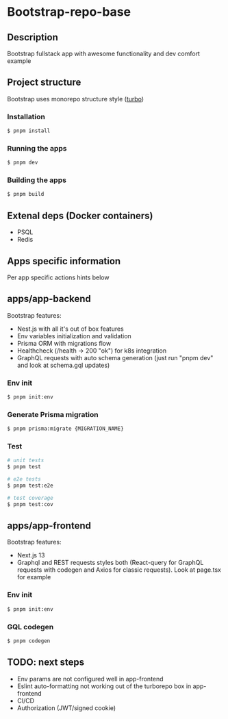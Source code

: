 # Bootstrap-repo-base

## Description

Bootstrap fullstack app with awesome functionality and dev comfort example

## Project structure

Bootstrap uses monorepo structure style ([turbo](https://turbo.build/repo/docs/getting-started/create-new))

### Installation

```bash
$ pnpm install
```

### Running the apps

```bash
$ pnpm dev
```

### Building the apps

```bash
$ pnpm build
```

## Extenal deps (Docker containers)

- PSQL
- Redis

## Apps specific information

Per app specific actions hints below

## apps/app-backend

Bootstrap features:
- Nest.js with all it's out of box features
- Env variables initialization and validation
- Prisma ORM with migrations flow
- Healthcheck (/health -> 200 "ok") for k8s integration
- GraphQL requests with auto schema generation (just run "pnpm dev" and look at schema.gql updates)

### Env init

```bash
$ pnpm init:env
```

### Generate Prisma migration

```bash
$ pnpm prisma:migrate {MIGRATION_NAME}
```

### Test

```bash
# unit tests
$ pnpm test

# e2e tests
$ pnpm test:e2e

# test coverage
$ pnpm test:cov
```

## apps/app-frontend

Bootstrap features:
- Next.js 13
- Graphql and REST requests styles both (React-query for GraphQL requests with codegen and Axios for classic requests). Look at page.tsx for example

### Env init

```bash
$ pnpm init:env
```

### GQL codegen

```bash
$ pnpm codegen
```

## TODO: next steps

- Env params are not configured well in app-frontend
- Eslint auto-formatting not working out of the turborepo box in app-frontend
- CI/CD
- Authorization (JWT/signed cookie)